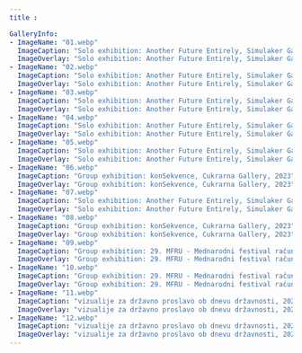 ```yaml
---
title :

GalleryInfo:
- ImageName: "01.webp"
  ImageCaption: "Solo exhibition: Another Future Entirely, Simulaker Gallery, 2023"
  ImageOverlay: "Solo exhibition: Another Future Entirely, Simulaker Gallery, 2023"
- ImageName: "02.webp"
  ImageCaption: "Solo exhibition: Another Future Entirely, Simulaker Gallery, 2023"
  ImageOverlay: "Solo exhibition: Another Future Entirely, Simulaker Gallery, 2023"
- ImageName: "03.webp"
  ImageCaption: "Solo exhibition: Another Future Entirely, Simulaker Gallery, 2023"
  ImageOverlay: "Solo exhibition: Another Future Entirely, Simulaker Gallery, 2023"
- ImageName: "04.webp"
  ImageCaption: "Solo exhibition: Another Future Entirely, Simulaker Gallery, 2023"
  ImageOverlay: "Solo exhibition: Another Future Entirely, Simulaker Gallery, 2023"
- ImageName: "05.webp"
  ImageCaption: "Solo exhibition: Another Future Entirely, Simulaker Gallery, 2023"
  ImageOverlay: "Solo exhibition: Another Future Entirely, Simulaker Gallery, 2023"
- ImageName: "06.webp"
  ImageCaption: "Group exhibition: konSekvence, Cukrarna Gallery, 2023"
  ImageOverlay: "Group exhibition: konSekvence, Cukrarna Gallery, 2023"
- ImageName: "07.webp"
  ImageCaption: "Solo exhibition: Another Future Entirely, Simulaker Gallery, 2023"
  ImageOverlay: "Solo exhibition: Another Future Entirely, Simulaker Gallery, 2023"
- ImageName: "08.webp"
  ImageCaption: "Group exhibition: konSekvence, Cukrarna Gallery, 2023"
  ImageOverlay: "Group exhibition: konSekvence, Cukrarna Gallery, 2023"
- ImageName: "09.webp"
  ImageCaption: "Group exhibition: 29. MFRU - Mednarodni festival računalniške umetnosti, 2023"
  ImageOverlay: "Group exhibition: 29. MFRU - Mednarodni festival računalniške umetnosti, 2023"
- ImageName: "10.webp"
  ImageCaption: "Group exhibition: 29. MFRU - Mednarodni festival računalniške umetnosti, 2023"
  ImageOverlay: "Group exhibition: 29. MFRU - Mednarodni festival računalniške umetnosti, 2023"
- ImageName: "11.webp"
  ImageCaption: "vizualije za državno proslavo ob dnevu državnosti, 2023"
  ImageOverlay: "vizualije za državno proslavo ob dnevu državnosti, 2023"
- ImageName: "12.webp"
  ImageCaption: "vizualije za državno proslavo ob dnevu državnosti, 2023"
  ImageOverlay: "vizualije za državno proslavo ob dnevu državnosti, 2023"
---
```

